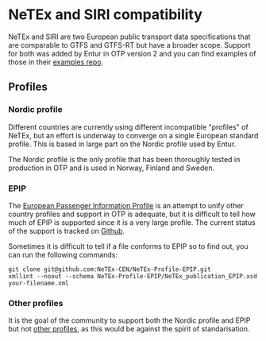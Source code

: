 # NeTEx and SIRI compatibility

NeTEx and SIRI are two European public transport data specifications that are comparable to GTFS and
GTFS-RT but have a broader scope. Support for both was added by Entur in OTP version 2 and you can
find examples of those in their [examples repo](https://github.com/entur/profile-examples).

## Profiles

### Nordic profile

Different countries are currently using different incompatible "profiles" of NeTEx, but an effort is
underway to converge on a single European standard profile. This is based in large part on the
Nordic profile used by Entur.

The Nordic profile is the only profile that has been thoroughly tested in production in OTP and is 
used in Norway, Finland and Sweden.

### EPIP

The [European Passenger Information Profile](http://netex.uk/netex/doc/2019.05.07-v1.1_FinalDraft/prCEN_TS_16614-PI_Profile_FV_%28E%29-2019-Final-Draft-v3.pdf) 
is an attempt to unify other country profiles and support in OTP is adequate, but it is difficult 
to tell how much of EPIP is supported since it is a very large profile. The current status
of the support is tracked on [Github](https://github.com/opentripplanner/OpenTripPlanner/issues/3640).

Sometimes it is difficult to tell if a file conforms to EPIP so to find out, you can run the following
commands:

```
git clone git@github.com:NeTEx-CEN/NeTEx-Profile-EPIP.git
xmllint --noout --schema NeTEx-Profile-EPIP/NeTEx_publication_EPIP.xsd your-filename.xml
```

### Other profiles

It is the goal of the community to support both the Nordic profile and EPIP but not [other profiles](https://data4pt.org/w/index.php?title=National_Implementations),
as this would be against the spirit of standarisation.